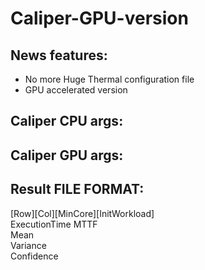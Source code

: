 # Caliper-GPU-version

## News features:
* No more Huge Thermal configuration file
* GPU accelerated version 
  
## Caliper CPU args:

## Caliper GPU args:

## Result FILE FORMAT:

[Row][Col][MinCore][InitWorkload]\
ExecutionTime
MTTF\
Mean\
Variance\
Confidence